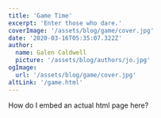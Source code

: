 ```yaml
---
title: 'Game Time'
excerpt: 'Enter those who dare.'
coverImage: '/assets/blog/game/cover.jpg'
date: '2020-03-16T05:35:07.322Z'
author:
  name: Galen Caldwell
  picture: '/assets/blog/authors/jo.jpg'
ogImage:
  url: '/assets/blog/game/cover.jpg'
altLink: '/game.html'
---
```


How do I embed an actual html page here?
